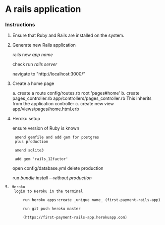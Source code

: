 # A rails application

### Instructions

  1. Ensure that Ruby and Rails are installed on the system.

  2. Generate new Rails application

      rails new _app name_

      check run _rails server_

      navigate to  "http://localhost:3000/"

  3. Create a home page

      a. create a route
        config/routes.rb
          root 'pages#home'
      b. create pages_controller.rb
          app/controllers/pages_controller.rb
            This inherits from the application controller
      c. create new view
          app/views/pages/home.html.erb

  4. Heroku setup

      ensure version of Ruby is known

          amend gemfile and add gem for postgres
          plus production

          amend sqlite3

          add gem 'rails_12factor'

      open config/database.yml
          delete production

      run _bundle install --without production_

    5. Heroku
        login to Heroku in the terminal

            run heroku apps:create _unique name_ (first-payment-rails-app)

            run git push heroku master

            (https://first-payment-rails-app.herokuapp.com)
